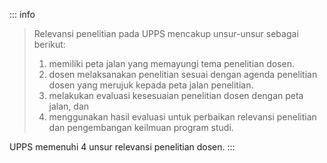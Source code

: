 ::: info

> Relevansi penelitian pada UPPS mencakup unsur-unsur sebagai berikut:
>
> 1. memiliki peta jalan yang memayungi tema penelitian dosen.
> 1. dosen melaksanakan penelitian sesuai dengan agenda penelitian dosen yang merujuk kepada peta jalan penelitian.
> 1. melakukan evaluasi kesesuaian penelitian dosen dengan peta jalan, dan
> 1. menggunakan hasil evaluasi untuk perbaikan relevansi penelitian dan pengembangan keilmuan program studi.

UPPS memenuhi 4 unsur relevansi penelitian dosen.
:::
